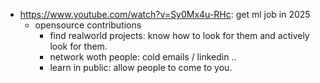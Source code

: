 - https://www.youtube.com/watch?v=Sy0Mx4u-RHc: get ml job in 2025
	- opensource contributions
		- find realworld projects: know how to look for them and actively look for them.
		- network woth people: cold emails / linkedin ..
		- learn in public: allow people to come to you.




